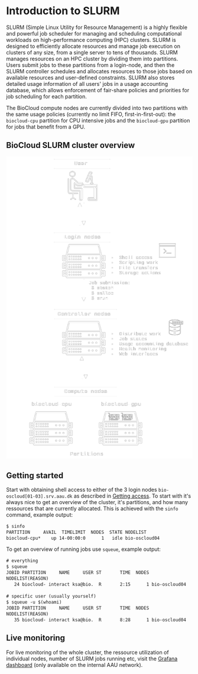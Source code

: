 # Introduction to SLURM
SLURM (Simple Linux Utility for Resource Management) is a highly flexible and powerful job scheduler for managing and scheduling computational workloads on high-performance computing (HPC) clusters. SLURM is designed to efficiently allocate resources and manage job execution on clusters of any size, from a single server to tens of thousands. SLURM manages resources on an HPC cluster by dividing them into partitions. Users submit jobs to these partitions from a login-node, and then the SLURM controller schedules and allocates resources to those jobs based on available resources and user-defined constraints. SLURM also stores detailed usage information of all users' jobs in a usage accounting database, which allows enforcement of fair-share policies and priorities for job scheduling for each partition.

The BioCloud compute nodes are currently divided into two partitions with the same usage policies (currently no limit FIFO, first-in-first-out): the `biocloud-cpu` partition for CPU intensive jobs and the `biocloud-gpu` partition for jobs that benefit from a GPU. 

## BioCloud SLURM cluster overview
![SLURM overview](img/slurm-overview-inverted.png)

## Getting started
Start with obtaining shell access to either of the 3 login nodes `bio-oscloud[01-03].srv.aau.dk` as described in [Getting access](../access.md). To start with it's always nice to get an overview of the cluster, it's partitions, and how many ressources that are currently allocated. This is achieved with the `sinfo` command, example output:

```
$ sinfo
PARTITION     AVAIL  TIMELIMIT  NODES  STATE NODELIST
biocloud-cpu*    up 14-00:00:0      1   idle bio-oscloud04
```

To get an overview of running jobs use `squeue`, example output:
```
# everything
$ squeue
JOBID PARTITION     NAME     USER ST       TIME  NODES NODELIST(REASON)
   24 biocloud- interact ksa@bio.  R       2:15      1 bio-oscloud04

# specific user (usually yourself)
$ squeue -u $(whoami)
JOBID PARTITION     NAME     USER ST       TIME  NODES NODELIST(REASON)
   35 biocloud- interact ksa@bio.  R       8:28      1 bio-oscloud04
```

## Live monitoring
For live monitoring of the whole cluster, the ressource utilization of individual nodes, number of SLURM jobs running etc, visit the [Grafana dashboard](http://bio-ospikachu04.srv.aau.dk:3000/) (only available on the internal AAU network).
